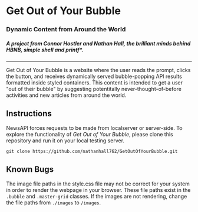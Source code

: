 # Get Out of Your Bubble
### Dynamic Content from Around the World
##### A project from Connor Hostler and Nathan Hall, the brilliant minds behind HBNB, simple shell and printf*.
---

Get Out of Your Bubble is a website where the user reads the prompt, clicks the button, and receives dynamically served bubble-popping API results formatted inside styled containers. This content is intended to get a user "out of their bubble" by suggesting potentitally never-thought-of-before activities and new articles from around the world.

## Instructions
NewsAPI forces requests to be made from localserver or server-side. To explore the functionality of *Get Out of Your Bubble*, please clone this repository and run it on your local testing server.

```
git clone https://github.com/nathanhall762/GetOutOfYourBubble.git
```
## Known Bugs
The image file paths in the style.css file may not be correct for your system in order to render the webpage in your browser. These file paths exist in the ```.bubble``` and ```.master-grid``` classes. If the images are not rendering, change the file paths from ```./images``` to ```/images```.
